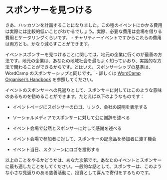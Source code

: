 <!-- # Finding Sponsors -->
# スポンサーを見つける

<!-- Now that you have got this far in planning your do_action hackathon, you will notice that the costs for this kind of event are actually relatively low. In fact, the only real costs are for the venue hire and the catering – both of which can often be reduced due to this being a charity event. -->
さあ、ハッカソンを計画することになりました。この種のイベントにかかる費用は実際には比較的低いことがわかるでしょう。実際、必要な費用は会場を借りる費用とケータリングくらいです。 - チャリティーイベントですからこれらの費用は両方とも、かなり減らすことができます。

<!-- When it comes to finding sponsors for your event, it’s best to go with local companies as they know your community the best and can get involved in more practical ways. That being said, the criteria for do_action sponsorship are the same as for WordCamp sponsorship – you can find more details about this in the [WordCamp Organiser’s Handbook](https://make.wordpress.org/community/handbook/wordcamp-organizer-handbook/planning-details/fundraising/wordcamp-sponsorship/). -->
イベントスポンサーを見つけることに関しては、地元の企業に行くのが最善の方法です。地元の企業は、あなたの地域社会を最もよく知っていおり、実践的な方法で関わることができるからです。とはいえ、スポンサーシップの基準は、WordCamp のスポンサーシップと同じです。 - 詳しくは [WordCamp Organiser’s Handbook](https://make.wordpress.org/community/handbook/wordcamp-organizer-handbook/planning-details/fundraising/wordcamp-sponsorship/) を参照してください。

<!-- In return for sponsoring the event, you can offer sponsors anything that makes sense for this kind of thing. Some suggestions are: -->
イベントのスポンサーへの見返りとして、スポンサーに対してはこのような意味のあるものを勧めることができます。たとえば以下のようなものです：

<!-- *   Displaying their logo, link and company description on the event page. -->
*   イベントページにスポンサーのロゴ、リンク、会社の説明を表示する
<!-- *   Publicly thanking them on social media. -->
*   ソーシャルメディアでスポンサーに対して公に謝辞を述べる
<!-- *   Openly thanking them at the event itself. -->
*   イベント会場で公然とスポンサーに対して感謝を述べる
<!-- *   A chance to give away their swag at the event to the participants. -->
*   イベント会場で参加者に対して、スポンサーの記念品を参加者に渡す機会
<!-- *   Their logo projected on the screen for the day. -->
*   イベント当日、スクリーンにロゴを投影する

<!-- This is all up to you to work what makes the most sense for your event and your sponsors. In general, however, sponsors are often happy to be involved in a charity event like this with very little return on their investment. -->
以上のことをやるかどうかは、あなた次第です。あなたのイベントとスポンサーに最も適したことをしてください。一般的な話として、スポンサーは、このような小さな見返りのある慈善活動に、投資として喜んで寄付をするものです。
